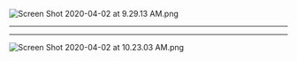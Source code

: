 ![Screen Shot 2020-04-02 at 9.29.13 AM.png](/.attachments/Screen%20Shot%202020-04-02%20at%209.29.13%20AM-05ceecc1-349b-4889-9ab7-f0eddf0c2575.png)

-------
-------
![Screen Shot 2020-04-02 at 10.23.03 AM.png](/.attachments/Screen%20Shot%202020-04-02%20at%2010.23.03%20AM-35a6e917-104e-4168-bbe6-494ef34077ea.png)